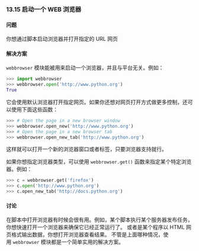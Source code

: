 ### 13.15 启动一个 WEB 浏览器

#### 问题

你想通过脚本启动浏览器并打开指定的 URL 网页

#### 解决方案

`webbrowser` 模块能被用来启动一个浏览器，并且与平台无关。例如：

```python
>>> import webbrowser
>>> webbrowser.open('http://www.python.org')
True
```

它会使用默认浏览器打开指定网页。如果你还想对网页打开方式做更多控制，还可以使用下面这些函数：

```python
>>> # Open the page in a new browser window
>>> webbrowser.open_new('http://www.python.org')
>>> # Open the page in a new browser tab
>>> webbrowser.open_new_tab('http://www.python.org')
```

这样就可以打开一个新的浏览器窗口或者标签，只要浏览器支持就行。

如果你想指定浏览器类型，可以使用 `webbrowser.get()` 函数来指定某个特定浏览器。例如：

```python
>>> c = webbrowser.get('firefox')
>>> c.open('http://www.python.org')
>>> c.open_new_tab('http://docs.python.org')
```

#### 讨论

在脚本中打开浏览器有时候会很有用。例如，某个脚本执行某个服务器发布任务， 你想快速打开一个浏览器来确保它已经正常运行了。 或者是某个程序以 HTML 网页格式输出数据，你想打开浏览器查看结果。 不管是上面哪种情况，使用 `webbrowser` 模块都是一个简单实用的解决方案。